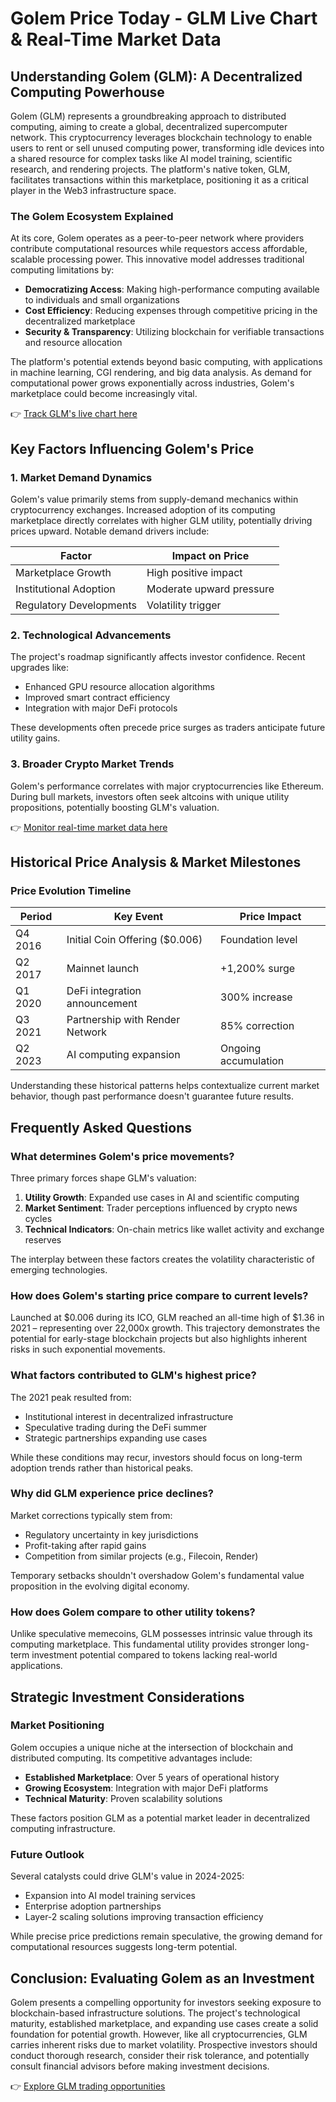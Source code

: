 # Golem Price Today - GLM Live Chart & Real-Time Market Data

## Understanding Golem (GLM): A Decentralized Computing Powerhouse

Golem (GLM) represents a groundbreaking approach to distributed computing, aiming to create a global, decentralized supercomputer network. This cryptocurrency leverages blockchain technology to enable users to rent or sell unused computing power, transforming idle devices into a shared resource for complex tasks like AI model training, scientific research, and rendering projects. The platform's native token, GLM, facilitates transactions within this marketplace, positioning it as a critical player in the Web3 infrastructure space.

### The Golem Ecosystem Explained

At its core, Golem operates as a peer-to-peer network where providers contribute computational resources while requestors access affordable, scalable processing power. This innovative model addresses traditional computing limitations by:

- **Democratizing Access**: Making high-performance computing available to individuals and small organizations  
- **Cost Efficiency**: Reducing expenses through competitive pricing in the decentralized marketplace  
- **Security & Transparency**: Utilizing blockchain for verifiable transactions and resource allocation  

The platform's potential extends beyond basic computing, with applications in machine learning, CGI rendering, and big data analysis. As demand for computational power grows exponentially across industries, Golem's marketplace could become increasingly vital.

👉 [Track GLM's live chart here](https://bit.ly/okx-bonus)

## Key Factors Influencing Golem's Price

### 1. Market Demand Dynamics

Golem's value primarily stems from supply-demand mechanics within cryptocurrency exchanges. Increased adoption of its computing marketplace directly correlates with higher GLM utility, potentially driving prices upward. Notable demand drivers include:

| Factor                | Impact on Price       |
|-----------------------|-----------------------|
| Marketplace Growth    | High positive impact  |
| Institutional Adoption| Moderate upward pressure |
| Regulatory Developments| Volatility trigger     |

### 2. Technological Advancements

The project's roadmap significantly affects investor confidence. Recent upgrades like:

- Enhanced GPU resource allocation algorithms  
- Improved smart contract efficiency  
- Integration with major DeFi protocols  

These developments often precede price surges as traders anticipate future utility gains.

### 3. Broader Crypto Market Trends

Golem's performance correlates with major cryptocurrencies like Ethereum. During bull markets, investors often seek altcoins with unique utility propositions, potentially boosting GLM's valuation.

👉 [Monitor real-time market data here](https://bit.ly/okx-bonus)

## Historical Price Analysis & Market Milestones

### Price Evolution Timeline

| Period        | Key Event                            | Price Impact          |
|---------------|--------------------------------------|-----------------------|
| Q4 2016       | Initial Coin Offering ($0.006)       | Foundation level      |
| Q2 2017       | Mainnet launch                       | +1,200% surge         |
| Q1 2020       | DeFi integration announcement        | 300% increase         |
| Q3 2021       | Partnership with Render Network      | 85% correction        |
| Q2 2023       | AI computing expansion               | Ongoing accumulation  |

Understanding these historical patterns helps contextualize current market behavior, though past performance doesn't guarantee future results.

## Frequently Asked Questions

### What determines Golem's price movements?

Three primary forces shape GLM's valuation:  
1. **Utility Growth**: Expanded use cases in AI and scientific computing  
2. **Market Sentiment**: Trader perceptions influenced by crypto news cycles  
3. **Technical Indicators**: On-chain metrics like wallet activity and exchange reserves  

The interplay between these factors creates the volatility characteristic of emerging technologies.

### How does Golem's starting price compare to current levels?

Launched at $0.006 during its ICO, GLM reached an all-time high of $1.36 in 2021 – representing over 22,000x growth. This trajectory demonstrates the potential for early-stage blockchain projects but also highlights inherent risks in such exponential movements.

### What factors contributed to GLM's highest price?

The 2021 peak resulted from:  
- Institutional interest in decentralized infrastructure  
- Speculative trading during the DeFi summer  
- Strategic partnerships expanding use cases  

While these conditions may recur, investors should focus on long-term adoption trends rather than historical peaks.

### Why did GLM experience price declines?

Market corrections typically stem from:  
- Regulatory uncertainty in key jurisdictions  
- Profit-taking after rapid gains  
- Competition from similar projects (e.g., Filecoin, Render)  

Temporary setbacks shouldn't overshadow Golem's fundamental value proposition in the evolving digital economy.

### How does Golem compare to other utility tokens?

Unlike speculative memecoins, GLM possesses intrinsic value through its computing marketplace. This fundamental utility provides stronger long-term investment potential compared to tokens lacking real-world applications.

## Strategic Investment Considerations

### Market Positioning

Golem occupies a unique niche at the intersection of blockchain and distributed computing. Its competitive advantages include:

- **Established Marketplace**: Over 5 years of operational history  
- **Growing Ecosystem**: Integration with major DeFi platforms  
- **Technical Maturity**: Proven scalability solutions  

These factors position GLM as a potential market leader in decentralized computing infrastructure.

### Future Outlook

Several catalysts could drive GLM's value in 2024-2025:  
- Expansion into AI model training services  
- Enterprise adoption partnerships  
- Layer-2 scaling solutions improving transaction efficiency  

While precise price predictions remain speculative, the growing demand for computational resources suggests long-term potential.

## Conclusion: Evaluating Golem as an Investment

Golem presents a compelling opportunity for investors seeking exposure to blockchain-based infrastructure solutions. The project's technological maturity, established marketplace, and expanding use cases create a solid foundation for potential growth. However, like all cryptocurrencies, GLM carries inherent risks due to market volatility. Prospective investors should conduct thorough research, consider their risk tolerance, and potentially consult financial advisors before making investment decisions.

👉 [Explore GLM trading opportunities](https://bit.ly/okx-bonus)